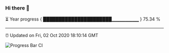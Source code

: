 ### Hi there 👋

⏳ Year progress { ██████████████████████▁▁▁▁▁▁▁▁ } 75.34 %

---

⏰ Updated on Fri, 02 Oct 2020 18:10:14 GMT

![Progress Bar CI](https://github.com/liununu/liununu/workflows/Progress%20Bar%20CI/badge.svg)
